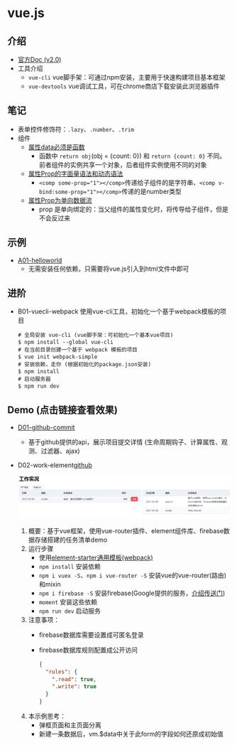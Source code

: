 # vue.js

## 介绍

- [官方Doc (v2.0)](http://cn.vuejs.org/v2/guide/)
- 工具介绍
    - `vue-cli` vue脚手架：可通过npm安装，主要用于快速构建项目基本框架
    - `vue-devtools` vue调试工具，可在chrome商店下载安装此浏览器插件

## 笔记

- 表单控件修饰符：`.lazy`、`.number`、`.trim`
- 组件
    - [属性data必须是函数](http://cn.vuejs.org/v2/guide/components.html#data-必须是函数)
        - 函数中 `return obj`(obj = {count: 0}) 和 `return {count: 0}` 不同。前者组件的实例共享一个对象，后者组件实例使用不同的对象
    - [属性Prop的字面量语法和动态语法](http://cn.vuejs.org/v2/guide/components.html#字面量语法-vs-动态语法)
        - `<comp some-prop="1"></comp>`传递给子组件的是字符串、`<comp v-bind:some-prop="1"></comp>`传递的是number类型
    - [属性Prop为单向数据流](http://cn.vuejs.org/v2/guide/components.html#单向数据流)
        - prop 是单向绑定的：当父组件的属性变化时，将传导给子组件，但是不会反过来

## 示例

- [A01-helloworld](https://oldinaction.github.io/smweb/vuejs/A01-helloworld/)
    - 无需安装任何依赖，只需要将vue.js引入到html文件中即可

## 进阶

- B01-vuecli-webpack 使用vue-cli工具，初始化一个基于webpack模板的项目

    ```shell
    # 全局安装 vue-cli (vue脚手架：可初始化一个基本vue项目)
    $ npm install --global vue-cli
    # 在当前目录创建一个基于 webpack 模板的项目
    $ vue init webpack-simple
    # 安装依赖，走你 (根据初始化的package.json安装)
    $ npm install
    # 启动服务器
    $ npm run dev
    ```

## Demo (点击链接查看效果)

- [D01-github-commit](https://oldinaction.github.io/smweb/vuejs/D01-github-commit/)
    - 基于github提供的api，展示项目提交详情 (生命周期钩子、计算属性、观测、过滤器、ajax)
- D02-work-element[github](https://github.com/oldinaction/smweb/tree/master/vuejs/D02-work-element)

    ![工作清单预览](D02-work-element/work-element.png)

    1. 概要：基于vue框架，使用vue-router插件、element组件库、firebase数据存储搭建的任务清单demo
    2. 运行步骤
        - 使用[element-starter通用模板(webpack)](https://github.com/ElementUI/element-starter)
        - `npm install` 安装依赖
        - `npm i vuex -S`、`npm i vue-router -S` 安装vue的vue-router(路由)和mixin
        - `npm i firebase -S` 安装firebase(Google提供的服务，[介绍传送门](http://blog.aezo.cn/service/2017/03/19/firebase/))
        - `moment` 安装这些依赖
        - `npm run dev` 启动服务
    3. 注意事项：
        - firebase数据库需要设置成可匿名登录
        - firebase数据库规则配置成公开访问

            ```json
            {
              "rules": {
                ".read": true,
                ".write": true
              }
            }
            ```
    4. 本示例思考：
        - 弹框页面和主页面分离
        - 新建一条数据后，vm.$data中关于此form的字段如何还原成初始值
